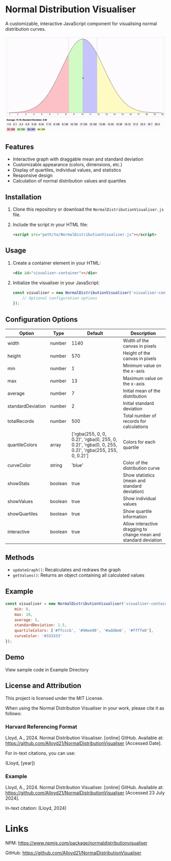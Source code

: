 # Normal Distribution Visualiser

A customizable, interactive JavaScript component for visualising normal distribution curves.

![NormalDistributionVisualisergif](Example/NormalDistributionVisualisergif.gif)



## Features

- Interactive graph with draggable mean and standard deviation
- Customizable appearance (colors, dimensions, etc.)
- Display of quartiles, individual values, and statistics
- Responsive design
- Calculation of normal distribution values and quartiles

## Installation

1. Clone this repository or download the `NormalDistributionVisualiser.js` file.
2. Include the script in your HTML file:

    ```html
    <script src="path/to/NormalDistributionVisualiser.js"></script>
    ```

## Usage

1. Create a container element in your HTML:

    ```html
    <div id="visualiser-container"></div>
    ```

2. Initialize the visualiser in your JavaScript:

    ```javascript
    const visualiser = new NormalDistributionVisualiser('visualiser-container', {
        // Optional configuration options
    });
    ```

## Configuration Options

| Option | Type | Default | Description |
|--------|------|---------|-------------|
| width | number | 1140 | Width of the canvas in pixels |
| height | number | 570 | Height of the canvas in pixels |
| min | number | 1 | Minimum value on the x-axis |
| max | number | 13 | Maximum value on the x-axis |
| average | number | 7 | Initial mean of the distribution |
| standardDeviation | number | 2 | Initial standard deviation |
| totalRecords | number | 500 | Total number of records for calculations |
| quartileColors | array | ['rgba(255, 0, 0, 0.2)', 'rgba(0, 255, 0, 0.2)', 'rgba(0, 0, 255, 0.2)', 'rgba(255, 255, 0, 0.2)'] | Colors for each quartile |
| curveColor | string | 'blue' | Color of the distribution curve |
| showStats | boolean | true | Show statistics (mean and standard deviation) |
| showValues | boolean | true | Show individual values |
| showQuartiles | boolean | true | Show quartile information |
| interactive | boolean | true | Allow interactive dragging to change mean and standard deviation |

## Methods

- `updateGraph()`: Recalculates and redraws the graph
- `getValues()`: Returns an object containing all calculated values

## Example

```javascript
const visualiser = new NormalDistributionVisualiser('visualiser-container', {
    min: 0,
    max: 10,
    average: 5,
    standardDeviation: 1.5,
    quartileColors: ['#ffcccb', '#90ee90', '#add8e6', '#ffffe0'],
    curveColor: '#333333'
});

```
## Demo
View sample code in Example Directory


## License and Attribution

This project is licensed under the MIT License. 

When using the Normal Distribution Visualiser in your work, please cite it as follows:

### Harvard Referencing Format

Lloyd, A., 2024. Normal Distribution Visualiser. [online] GitHub. Available at: <https://github.com/Alloyd21/NormalDistributionVisualiser> [Accessed Date].


For in-text citations, you can use:

(Lloyd, [year])

### Example

Lloyd, A., 2024. Normal Distribution Visualiser. [online] GitHub. Available at: <https://github.com/Alloyd21/NormalDistributionVisualiser> [Accessed 23 July 2024].

In-text citation: (Lloyd, 2024)


# Links

NPM: https://www.npmjs.com/package/normaldistributionvisualiser

GitHub: https://github.com/Alloyd21/NormalDistributionVisualiser